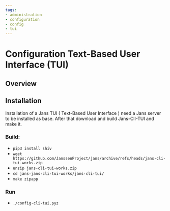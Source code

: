 ```yaml
---
tags:
- administration
- configuration
- config
- tui
---
```


# Configuration Text-Based User Interface (TUI)

## Overview

## Installation

Installation of a Jans TUI ( Text-Based User Interface ) need a Jans server to be installed as base. After that download and build Jans-ClI-TUI and make it. 

### Build: 

 - `pip3 install shiv`
 - `wget https://github.com/JanssenProject/jans/archive/refs/heads/jans-cli-tui-works.zip`
 - `unzip jans-cli-tui-works.zip`
 - `cd jans-jans-cli-tui-works/jans-cli-tui/`
 - `make zipapp`

### Run 

 - `./config-cli-tui.pyz` 
